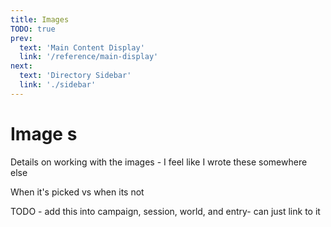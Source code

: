 ```yaml
---
title: Images
TODO: true
prev: 
  text: 'Main Content Display'
  link: '/reference/main-display'
next: 
  text: 'Directory Sidebar'
  link: './sidebar'
---
```


# Image s

Details on working with the images - I feel like I wrote these somewhere else

When it's picked vs when its not

TODO - add this into campaign, session, world, and entry- can just link to it
